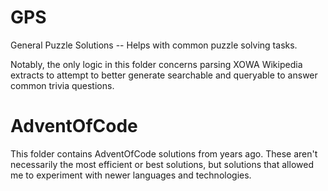 # GPS
General Puzzle Solutions -- Helps with common puzzle solving tasks.

Notably, the only logic in this folder concerns parsing XOWA Wikipedia extracts to attempt to better generate searchable and queryable to answer common trivia questions.

# AdventOfCode
This folder contains AdventOfCode solutions from years ago. These aren't necessarily the most efficient or best solutions, but solutions that allowed me to experiment with newer languages and technologies.